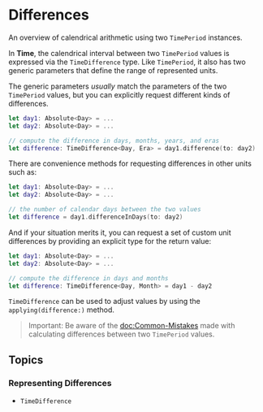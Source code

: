 # Differences

An overview of calendrical arithmetic using two ``TimePeriod`` instances.

In **Time**, the calendrical interval between two `TimePeriod` values is expressed via the ``TimeDifference`` type.
Like `TimePeriod`, it also has two generic parameters that define the range of represented units.

The generic parameters *usually* match the parameters of the two `TimePeriod` values,
but you can explicitly request different kinds of differences.

```swift
let day1: Absolute<Day> = ...
let day2: Absolute<Day> = ...

// compute the difference in days, months, years, and eras
let difference: TimeDifference<Day, Era> = day1.difference(to: day2)
```

There are convenience methods for requesting differences in other units such as:

```swift
let day1: Absolute<Day> = ...
let day2: Absolute<Day> = ...

// the number of calendar days between the two values
let difference = day1.differenceInDays(to: day2)
```

And if your situation merits it, you can request a set of custom unit differences by providing an explicit type for the return value:

```swift
let day1: Absolute<Day> = ...
let day2: Absolute<Day> = ...

// compute the difference in days and months
let difference: TimeDifference<Day, Month> = day1 - day2
```

`TimeDifference` can be used to adjust values by using the `applying(difference:)` method.

> Important: Be aware of the <doc:Common-Mistakes> made with calculating differences between two `TimePeriod` values.

## Topics

### Representing Differences

- ``TimeDifference``
